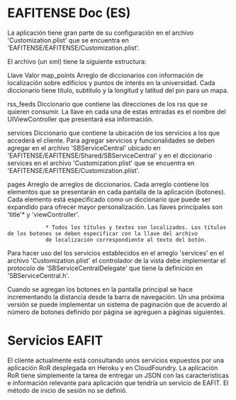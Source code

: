 # EAFITENSE Doc (ES)

La aplicación tiene gran parte de su configuración en el archivo 'Customization.plist' que se encuentra en
'EAFITENSE/EAFITENSE/Customization.plist'.

El archivo (un xml) tiene la siguiente estructura:

Llave			Valor
map_points		Arreglo de diccionarios con información de localización sobre edificios y puntos de interés en la universidad.
				Cada diccionario tiene título, subtitulo y la longitud y latitud del pin para un mapa.
				
rss_feeds		Diccionario que contiene las direcciones de los rss que se quieren consumir.
				La llave en cada una de estas entradas es el nombre del UIViewController que presentará esa información.

services		Diccionario que contiene la ubicación de los servicios a los que accederá el cliente.
				Para agregar servicios y funcionalidades se deben agregar en el archivo 'SBServiceCentral' ubicado en
				'EAFITENSE/EAFITENSE/Shared/SBServiceCentral' y en el diccionario services en el archivo 'Customization.plist'
				que se encuentra en 'EAFITENSE/EAFITENSE/Customization.plist'.
				
pages			Arreglo de arreglos de diccionarios. Cada arreglo contiene los elementos que se presentarán en cada pantalla de
				la aplicación (botones).
				Cada elemento está especificado como un diccionario que puede ser expandido para ofrecer mayor personalización.
				Las llaves principales son 'title'* y 'viewController'.

				* Todos los títulos y textos son localizados. Los títulos de los botones se deben especificar con la llave del archivo
				de localización correspondiente al texto del botón.



Para hacer uso del los servicios establecidos en el arreglo 'services' en el archivo 'Customization.plist' el controlador de la vista
debe implementar el protocolo de 'SBServiceCentralDelegate' que tiene la definición en 'SBServiceCentral.h'.

Cuando se agregan los botones en la pantalla principal se hace incrementando la distancia desde la barra de navegación.
Un una próxima versión se puede implementar un sistema de paginación que de acuerdo al número de botones definido por página se
agreguen a páginas siguientes.




# Servicios EAFIT
El cliente actualmente está consultando unos servicios expuestos por una aplicación RoR desplegada en Heroku y en CloudFoundry.
La aplicación RoR tiene simplemente la tarea de entregar un JSON con las caracteristicas e información relevante para aplicación
que tendría un servicio de EAFIT.
El método de inicio de sesión no se definió.